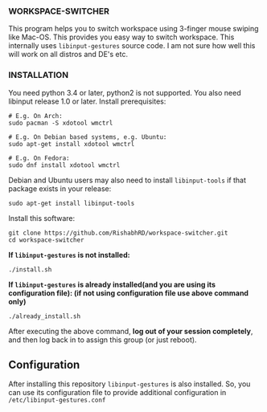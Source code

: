 ### WORKSPACE-SWITCHER
This program helps you to switch workspace using 3-finger mouse swiping
like Mac-OS. This provides you easy way to switch workspace.
This internally uses `libinput-gestures` source code.
I am not sure how well this will work on all distros and DE's etc.


### INSTALLATION

You need python 3.4 or later, python2 is not supported. You also need
libinput release 1.0 or later. Install prerequisites:

    # E.g. On Arch:
    sudo pacman -S xdotool wmctrl

    # E.g. On Debian based systems, e.g. Ubuntu:
    sudo apt-get install xdotool wmctrl

    # E.g. On Fedora:
    sudo dnf install xdotool wmctrl

Debian and Ubuntu users may also need to install `libinput-tools` if
that package exists in your release:

    sudo apt-get install libinput-tools

Install this software:

    git clone https://github.com/RishabhRD/workspace-switcher.git
    cd workspace-switcher
**If `libinput-gestures` is not installed:**

    ./install.sh

**If `libinput-gestures` is already installed(and you are using its configuration file):
(if not using configuration file use above command only)**

    ./already_install.sh

After executing the above command, **log out of your session
completely**, and then log back in to assign this group (or just
reboot).

## Configuration
After installing this repository `libinput-gestures` is also installed. So, you can use 
its configuration file to provide additional configuration in `/etc/libinput-gestures.conf`
